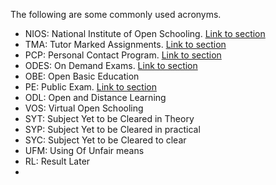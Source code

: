 The following are some commonly used acronyms.

- NIOS: National Institute of Open Schooling. [Link to section](/wiki/About.md#about-nios)
- TMA: Tutor Marked Assignments. [Link to section](/wiki/Exams-Assignments.md#tma-tutor-marked-assignment)
- PCP: Personal Contact Program. [Link to section](/wiki/Exams-Assignments.md#pcp-personal-contact-programme)
- ODES: On Demand Exams. [Link to section](/wiki/Exams-Assignments.md#on-demand-examination)
- OBE: Open Basic Education
- PE: Public Exam. [Link to section](/wiki/Exams-Assignments.md#public-examination)
- ODL: Open and Distance Learning
- VOS: Virtual Open Schooling
- SYT: Subject Yet to be Cleared in Theory
- SYP: Subject Yet to be Cleared in practical 
- SYC: Subject Yet to be Cleared  to clear 
- UFM: Using Of Unfair means 
- RL: Result Later
- 
